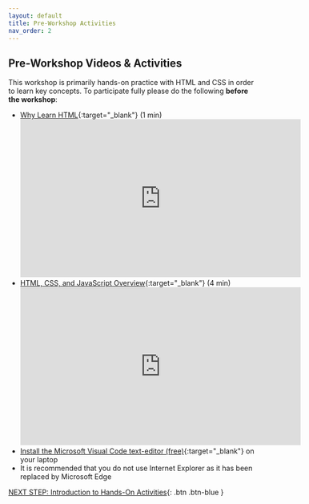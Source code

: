 ```yaml
---
layout: default
title: Pre-Workshop Activities
nav_order: 2
---
```

## Pre-Workshop Videos & Activities
This workshop is primarily hands-on practice with HTML and CSS in order to learn key concepts. To participate fully please do the following **before the workshop**:

-   [Why Learn HTML](https://www.youtube.com/watch?v=8N-k0DRRuRY){:target="_blank"} (1 min)<br>
    <iframe width="560" height="315" src="https://www.youtube.com/embed/8N-k0DRRuRY" title="YouTube video player" frameborder="0" allow="accelerometer; autoplay; clipboard-write; encrypted-media; gyroscope; picture-in-picture" allowfullscreen></iframe>
-   [HTML, CSS, and JavaScript Overview](https://www.youtube.com/watch?v=gT0Lh1eYk78){:target="_blank"} (4 min)<br>
    <iframe width="560" height="315" src="https://www.youtube.com/embed/gT0Lh1eYk78" title="YouTube video player" frameborder="0" allow="accelerometer; autoplay; clipboard-write; encrypted-media; gyroscope; picture-in-picture" allowfullscreen></iframe>
-   [Install the Microsoft Visual Code text-editor (free)](https://code.visualstudio.com/){:target="_blank"} on your laptop
-   It is recommended that you do not use Internet Explorer as it has been replaced by Microsoft Edge

[NEXT STEP: Introduction to Hands-On Activities](activities-intro.html){: .btn .btn-blue }

